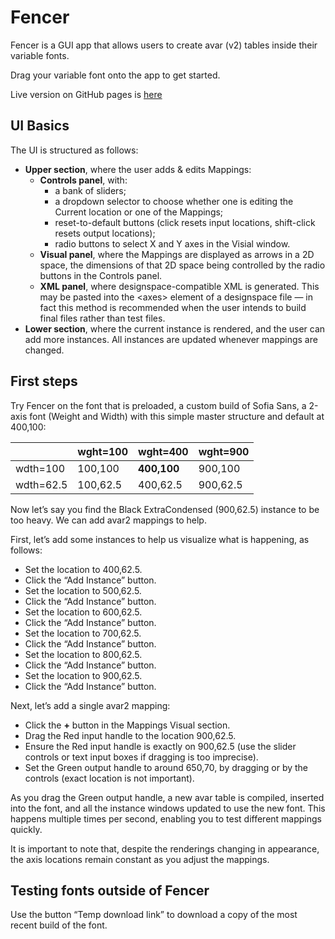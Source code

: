 # Fencer
Fencer is a GUI app that allows users to create avar (v2) tables inside their variable fonts.

Drag your variable font onto the app to get started.

Live version on GitHub pages is [here](https://lorp.github.io/fencer/src/fencer.html)

## UI Basics

The UI is structured as follows:
* **Upper section**, where the user adds & edits Mappings:
  * **Controls panel**, with:
    * a bank of sliders;
	* a dropdown selector to choose whether one is editing the Current location or one of the Mappings;
	* reset-to-default buttons (click resets input locations, shift-click resets output locations);
	* radio buttons to select X and Y axes in the Visial window.
  * **Visual panel**, where the Mappings are displayed as arrows in a 2D space, the dimensions of that 2D space being controlled by the radio buttons in the Controls panel.
  * **XML panel**, where designspace-compatible XML is generated. This may be pasted into the \<axes\> element of a designspace file — in fact this method is recommended when the user intends to build final files rather than test files.
* **Lower section**, where the current instance is rendered, and the user can add more instances. All instances are updated whenever mappings are changed.

## First steps

Try Fencer on the font that is preloaded, a custom build of Sofia Sans, a 2-axis font (Weight and Width) with this simple master structure and default at 400,100:

|          | wght=100 | wght=400 | wght=900 |
| ------    | ------   | ------   | -----    |
| wdth=100  | 100,100 | **400,100**  | 900,100 |
| wdth=62.5 | 100,62.5 | 400,62.5 | 900,62.5 |

Now let’s say you find the Black ExtraCondensed (900,62.5) instance to be too heavy. We can add avar2 mappings to help.

First, let’s add some instances to help us visualize what is happening, as follows:

* Set the location to 400,62.5.
* Click the “Add Instance” button.
* Set the location to 500,62.5.
* Click the “Add Instance” button.
* Set the location to 600,62.5.
* Click the “Add Instance” button.
* Set the location to 700,62.5.
* Click the “Add Instance” button.
* Set the location to 800,62.5.
* Click the “Add Instance” button.
* Set the location to 900,62.5.
* Click the “Add Instance” button.

Next, let’s add a single avar2 mapping:

* Click the **+** button in the Mappings Visual section.
* Drag the Red input handle to the location 900,62.5.
* Ensure the Red input handle is exactly on 900,62.5 (use the slider controls or text input boxes if dragging is too imprecise).
* Set the Green output handle to around 650,70, by dragging or by the controls (exact location is not important).

As you drag the Green output handle, a new avar table is compiled, inserted into the font, and all the instance windows updated to use the new font. This happens multiple times per second, enabling you to test different mappings quickly.

It is important to note that, despite the renderings changing in appearance, the axis locations remain constant as you adjust the mappings.

## Testing fonts outside of Fencer

Use the button “Temp download link” to download a copy of the most recent build of the font.
